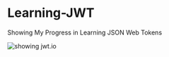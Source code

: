 # Learning-JWT
Showing My Progress in Learning JSON Web Tokens

![showing jwt.io](https://i.imgur.com/R0aF5ER.png)
